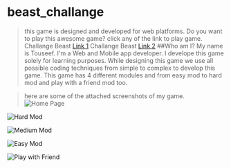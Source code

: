 # beast_challange
>this game is designed and developed for web platforms. Do you want to play this awesome game?
>click any of the link to play game.
>Challange Beast [Link 1](https://touseefbutt.github.io/beast_challange/index.html)
>Challange Beast [Link 2](https://62789e8fc704cc5314842177--relaxed-bubblegum-932b22.netlify.app/)
##Who am I?
My name is Touseef. I'm a Web and Mobile app developer. I develope this game solely for learning purposes. While designing this game we use all possible coding techniques from simple to complex to develop this game. This game has 4 different modules and from easy mod to hard mod and play with a friend mod too.

>here are some of the attached screenshots of my game.
![Home Page](https://user-images.githubusercontent.com/43583245/167652848-e88b839f-b21e-40ea-9732-0a196d5d078c.png)

![Hard Mod](https://user-images.githubusercontent.com/43583245/167652536-2143fc14-6675-4ac6-b32b-eada6bcf4781.png)

![Medium Mod](https://user-images.githubusercontent.com/43583245/167652633-77df3857-269f-4c49-970f-af694f549817.png)

![Easy Mod](https://user-images.githubusercontent.com/43583245/167653123-4eb6cd95-7e1c-4ee7-8dff-888cef1cffa9.png)

![Play with Friend](https://user-images.githubusercontent.com/43583245/167652717-077307c1-4cf5-4ba7-a977-4686091447bb.png)
